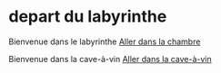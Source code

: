 # depart du labyrinthe 
Bienvenue dans le labyrinthe 
[Aller dans la chambre](chambre.md)

Bienvenue dans la cave-à-vin  [Aller dans la cave-à-vin](cave-à-vin)

